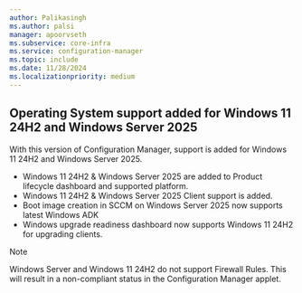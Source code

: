 ```yaml
---
author: Palikasingh
ms.author: palsi
manager: apoorvseth
ms.subservice: core-infra
ms.service: configuration-manager
ms.topic: include
ms.date: 11/28/2024
ms.localizationpriority: medium
---
```


## <a name="bkmk_OSsupport"></a> Operating System support added for Windows 11 24H2 and Windows Server 2025

<!--26942563-->
With this version of Configuration Manager, support is added for Windows 11 24H2 and Windows Server 2025.
 - Windows 11 24H2 & Windows Server 2025 are added to Product lifecycle dashboard and supported platform.
 - Windows 11 24H2 & Windows Server 2025 Client support is added.
 - Boot image creation in SCCM on Windows Server 2025 now supports latest Windows ADK
 - Windows upgrade readiness dashboard now supports Windows 11 24H2 for upgrading clients.
   
 > [!NOTE]
> Windows Server and Windows 11 24H2 do not support Firewall Rules. This will result in a non-compliant status in the Configuration Manager applet.


